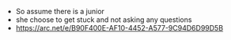 - So assume there is a junior 
- she choose to get stuck and not asking any questions
- https://arc.net/e/B90F400E-AF10-4452-A577-9C94D6D99D5B
